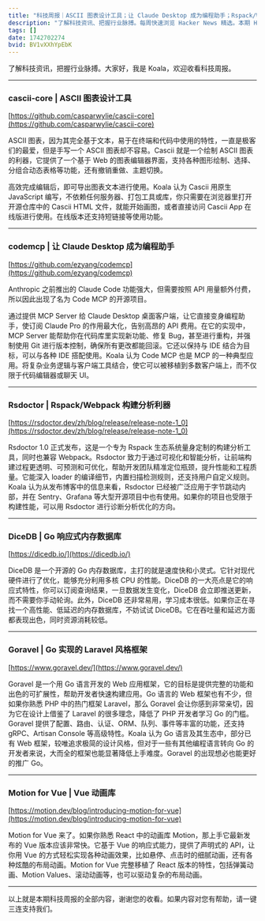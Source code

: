 ```yaml
---
title: "科技周报｜ASCII 图表设计工具；让 Claude Desktop 成为编程助手；Rspack/Webpack 构建分析利器"
description: "了解科技资讯、把握行业脉搏。每周快速浏览 Hacker News 精选。本期 Hacker Newsletter 地址：https://buttondown.com/hacker-newsletter/archive/hacker-newsletter-738/"
tags: []
date: 1742702274
bvid: BV1vXXhYpEbK
---
```

了解科技资讯，把握行业脉搏。大家好，我是 Koala，欢迎收看科技周报。

---
### cascii-core | ASCII 图表设计工具
[https://github.com/casparwylie/cascii-core](https://github.com/casparwylie/cascii-core)

ASCII 图表，因为其完全基于文本，易于在终端和代码中使用的特性，一直是极客们的最爱，但是手写一个 ASCII 图表却不容易。Cascii 就是一个绘制 ASCII 图表的利器，它提供了一个基于 Web 的图表编辑器界面，支持各种图形绘制、选择、分组合动态表格等功能，还有撤销重做、主题切换。

高效完成编辑后，即可导出图表文本进行使用。Koala 认为 Cascii 用原生 JavaScript 编写，不依赖任何服务器、打包工具或库，你只需要在浏览器里打开开源仓库中的 Cascii HTML 文件，就能开始画图，或者直接访问 Cascii App 在线版进行使用。在线版本还支持短链接等使用功能。

---
### codemcp | 让 Claude Desktop 成为编程助手
[https://github.com/ezyang/codemcp](https://github.com/ezyang/codemcp)

Anthropic 之前推出的 Claude Code 功能强大，但需要按照 API 用量额外付费，所以因此出现了名为 Code MCP 的开源项目。

通过提供 MCP Server 给 Claude Desktop 桌面客户端，让它直接变身编程助手，使订阅 Claude Pro 的作用最大化，告别高昂的 API 费用。在它的实现中，MCP Server 能帮助你在代码库里实现新功能、修复 Bug，甚至进行重构，并强制使用 Git 进行版本控制，确保所有更改都能回滚。它还以保持与 IDE 结合为目标，可以与各种 IDE 搭配使用。Koala 认为 Code MCP 也是 MCP 的一种典型应用。将复杂业务逻辑与客户端工具结合，使它可以被移植到多数客户端上，而不仅限于代码编辑器或聊天 UI。

---
### Rsdoctor | Rspack/Webpack 构建分析利器
[https://rsdoctor.dev/zh/blog/release/release-note-1_0](https://rsdoctor.dev/zh/blog/release/release-note-1_0)

Rsdoctor 1.0 正式发布，这是一个专为 Rspack 生态系统量身定制的构建分析工具，同时也兼容 Webpack。Rsdoctor 致力于通过可视化和智能分析，让前端构建过程更透明、可预测和可优化，帮助开发团队精准定位瓶颈，提升性能和工程质量。它能深入 loader 的编译细节，内置扫描检测规则，还支持用户自定义规则。Koala 认为从发布博客中的信息来看，Rsdoctor 已经被广泛应用于字节跳动内部，并在 Sentry、Grafana 等大型开源项目中也有使用。如果你的项目也受限于构建性能，可以用 Rsdoctor 进行诊断分析优化的方向。

---
### DiceDB | Go 响应式内存数据库
[https://dicedb.io/](https://dicedb.io/)

DiceDB 是一个开源的 Go 内存数据库，主打的就是速度快和小灵式。它针对现代硬件进行了优化，能够充分利用多核 CPU 的性能。DiceDB 的一大亮点是它的响应式特性，你可以订阅查询结果，一旦数据发生变化，DiceDB 会立即推送更新，而不需要你手动轮询。此外，DiceDB 还非常易用，学习成本很低。如果你正在寻找一个高性能、低延迟的内存数据库，不妨试试 DiceDB。它在吞吐量和延迟方面都表现出色，同时资源消耗较低。

---
### Goravel | Go 实现的 Laravel 风格框架
[https://www.goravel.dev/](https://www.goravel.dev/)

Goravel 是一个用 Go 语言开发的 Web 应用框架，它的目标是提供完整的功能和出色的可扩展性，帮助开发者快速构建应用。Go 语言的 Web 框架也有不少，但如果你熟悉 PHP 中的热门框架 Laravel，那么 Goravel 会让你感到非常亲切，因为它在设计上借鉴了 Laravel 的很多理念，降低了 PHP 开发者学习 Go 的门槛。Goravel 提供了配置、路由、认证、ORM、队列、事件等丰富的功能，还支持 gRPC、Artisan Console 等高级特性。Koala 认为 Go 语言及其生态中，部分已有 Web 框架，较唯追求极简的设计风格，但对于一些有其他编程语言转向 Go 的开发者来说，大而全的框架也能显著降低上手难度。Goravel 的出现想必也能更好的推广 Go。

---
### Motion for Vue | Vue 动画库
[https://motion.dev/blog/introducing-motion-for-vue](https://motion.dev/blog/introducing-motion-for-vue)

Motion for Vue 来了。如果你熟悉 React 中的动画库 Motion，那上手它最新发布的 Vue 版本应该非常快。它基于 Vue 的响应式能力，提供了声明式的 API，让你用 Vue 的方式轻松实现各种动画效果，比如悬停、点击时的细腻动画，还有各种炫酷的布局动画。Motion for Vue 完整移植了 React 版本的特性，包括弹簧动画、Motion Values、滚动动画等，也可以驱动复杂的布局动画。

---

以上就是本期科技周报的全部内容，谢谢您的收看。如果内容对您有帮助，请一键三连支持我们。


